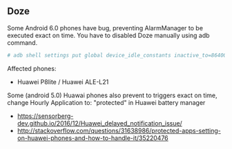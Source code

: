 ## Doze

Some Android 6.0 phones have bug, preventing AlarmManager to be executed exact on time. You have to disabled Doze manually using adb command.

```bash
# adb shell settings put global device_idle_constants inactive_to=86400000
```

Affected phones:

  * Huawei P8lite / Huawei ALE-L21

Some (android 5.0) Huawai phones also prevent to triggers exact on time, change Hourly Application to: "protected" in Huawei battery manager 

  * https://sensorberg-dev.github.io/2016/12/Huawei_delayed_notification_issue/
  * http://stackoverflow.com/questions/31638986/protected-apps-setting-on-huawei-phones-and-how-to-handle-it/35220476